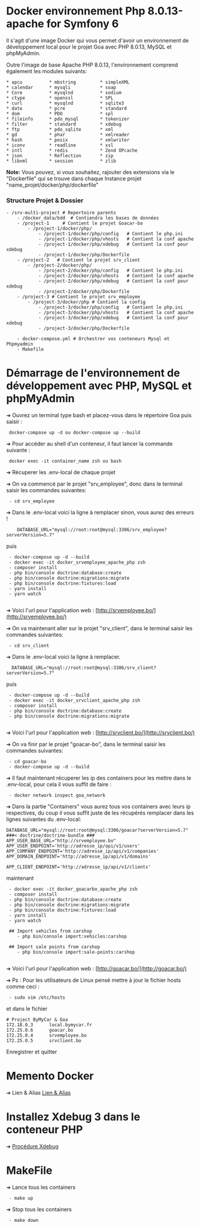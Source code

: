 # Docker environnement Php 8.0.13-apache for Symfony 6

Il s'agit d'une image Docker qui vous permet d'avoir un environnement de développement local pour le projet Goa avec PHP 8.0.13, MySQL et phpMyAdmin.

Outre l'image de base Apache PHP 8.0.13, l'environnement comprend également les modules suivants:

```
* apcu 	        * mbstring         * simpleXML
* calendar      * mysqli           * soap
* Core 	        * mysqlnd          * sodium
* ctype         * openssl          * SPL
* curl 	        * mysqlnd          * sqlite3
* date          * pcre             * standard
* dom           * PDO              * spl
* fileinfo      * pdo_mysql        * tokenizer
* filter        * standard         * xdebug
* ftp           * pdo_sqlite       * xml
* gd            * phar             * xmlreader
* hash          * posix            * xmlwriter
* iconv         * readline         * xsl
* intl          * redis            * Zend OPcache
* json          * Reflection       * zip 
* libxml        * session          * zlib 
```

**Note:**  Vous pouvez, si vous souhaitez, rajouter des extensions via le "Dockerfile" qui se trouve dans chaque Instance projet "name_projet/docker/php/dockerfile"

### Structure Projet & Dossier

```
- /srv-multi-project # Repertoire parents 
    - /docker_data/bdd  # Contiendra les bases de données
    - /project-1     # Contient le projet Goacar-bo
        - /project-1/docker/php/
            - /project-1/docker/php/config   # Contient le php.ini
            - /project-1/docker/php/vhosts   # Contient la conf apache
            - /project-1/docker/php/xdebug   # Contient la conf pour xdebug
            - /project-1/docker/php/Dockerfile 
    - /project-2   # Contient le projet srv_client
        - /project-2/docker/php/
            - /project-2/docker/php/config   # Contient le php.ini
            - /project-2/docker/php/vhosts   # Contient la conf apache
            - /project-2/docker/php/xdebug   # Contient la conf pour xdebug
            - /project-2/docker/php/Dockerfile 
    - /project-3 # Contient le projet srv_employee
        - /project-3/docker/php # Contient la config
            - /project-3/docker/php/config   # Contient le php.ini
            - /project-3/docker/php/vhosts   # Contient la conf apache
            - /project-3/docker/php/xdebug   # Contient la conf pour xdebug
            - /project-3/docker/php/Dockerfile 
    
    - docker-compose.yml # Orchestrer vos conteneurs Mysql et Phpmyadmin
    - Makefile
```

# Démarrage de l'environnement de développement avec PHP, MySQL et phpMyAdmin

➔ Ouvrez un terminal type bash et placez-vous dans le répertoire Goa puis saisir :

```
 docker-compose up -d ou docker-compose up --build
```

➔ Pour accéder au shell d'un conteneur, il faut lancer la commande suivante :

```
 docker exec -it container_name zsh ou bash 
```

➔ Récuperer les .env-local de chaque projet

➔ On va commencé par le projet "srv_employee", donc dans le terminal saisir les commandes suivantes:

```
 - cd srv_employee

 ```

➔ Dans le .env-local voici la ligne à remplacer sinon, vous aurez des erreurs !
```
    DATABASE_URL="mysql://root:root@mysql:3306/srv_employee?serverVersion=5.7"
```
puis
```
 - docker-compose up -d --build
 - docker exec -it docker_srvemployee_apache_php zsh
 - composer install
 - php bin/console doctrine:database:create
 - php bin/console doctrine:migrations:migrate
 - php bin/console doctrine:fixtures:load
 - yarn install
 - yarn watch
 
```

➔ Voici l'url pour l'application web :
[http://srvemployee.bo/](http://srvemployee.bo/)


➔ On va maintenant aller sur le projet "srv_client", dans le terminal saisir les commandes suivantes:
```
 - cd srv_client
```

➔ Dans le .env-local voici la ligne à remplacer.
```
  DATABASE_URL="mysql://root:root@mysql:3306/srv_client?serverVersion=5.7"
```
puis
```
 - docker-compose up -d --build
 - docker exec -it docker_srvclient_apache_php zsh
 - composer install
 - php bin/console doctrine:database:create
 - php bin/console doctrine:migrations:migrate
 
```
➔ Voici l'url pour l'application web :
[http://srvclient.bo/](http://srvclient.bo/)


➔ On va finir par le projet "goacar-bo", dans le terminal saisir les commandes suivantes:

```
 - cd goacar-bo
 - docker-compose up -d --build
 ```
➔ Il faut maintenant récuperer les ip des containers pour les mettre dans le .env-local, pour cela il vous suffit de faire :
```
 - docker network inspect goa_network
```
➔ Dans la partie "Containers" vous aurez tous vos containers avec leurs ip respectives, du coup il vous suffit juste de les récupérés remplacer dans les lignes suivantes du .env-local:

```
DATABASE_URL="mysql://root:root@mysql:3306/goacar?serverVersion=5.7"
###< doctrine/doctrine-bundle ###
APP_USER_BASE_URL="http://srvemployee.bo"
APP_USER_ENDPOINT='http://adresse_ip/api/v1/users'
APP_COMPANY_ENDPOINT='http://adresse_ip/api/v1/companies'
APP_DOMAIN_ENDPOINT='http://adresse_ip/api/v1/domains'

APP_CLIENT_ENDPOINT='http://adresse_ip/api/v1/clients'
```
maintenant

```
 - docker exec -it docker_goacarbo_apache_php zsh
 - composer install
 - php bin/console doctrine:database:create
 - php bin/console doctrine:migrations:migrate
 - php bin/console doctrine:fixtures:load
 - yarn install
 - yarn watch

 ## Import vehicles from carshop
    - php bin/console import:vehicles:carshop

 ## Import sale points from carshop
    - php bin/console import:sale-points:carshop
 
```
➔ Voici l'url pour l'application web :
[http://goacar.bo/](http://goacar.bo/)

➔ Ps : Pour les utilisateurs de Linux pensé mettre à jour le fichier hosts comme ceci : 
```
 - sudo vim /etc/hosts
```
et dans le fichier 

```
# Project ByMyCar & Goa
172.18.0.3      local.bymycar.fr
172.25.0.6      goacar.bo
172.25.0.4      srvemployee.bo
172.25.0.5      srvclient.bo
```

Enregistrer et quitter 

# Memento Docker 

➔ Lien & Alias [Lien & Alias](Readme_alias_liens.md)

# Installez Xdebug 3 dans le conteneur PHP

➔ [Procédure Xdebug ](Readme_xdebug.md)

# MakeFile

➔ Lance tous les containers 
```
 - make up
```

➔ Stop tous les containers 
```
 - make down
```
 
